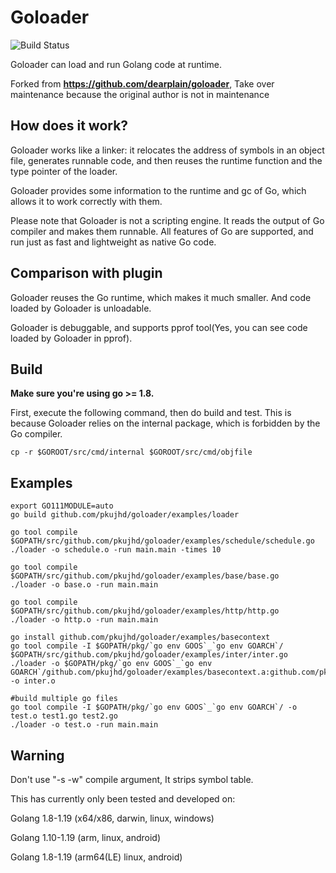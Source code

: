 
# Goloader

![Build Status](https://github.com/pkujhd/goloader/workflows/goloader%20Testing/badge.svg)

Goloader can load and run Golang code at runtime.

Forked from **https://github.com/dearplain/goloader**, Take over maintenance because the original author is not in maintenance

## How does it work?

Goloader works like a linker: it relocates the address of symbols in an object file, generates runnable code, and then reuses the runtime function and the type pointer of the loader.

Goloader provides some information to the runtime and gc of Go, which allows it to work correctly with them.

Please note that Goloader is not a scripting engine. It reads the output of Go compiler and makes them runnable. All features of Go are supported, and run just as fast and lightweight as native Go code.

## Comparison with plugin

Goloader reuses the Go runtime, which makes it much smaller. And code loaded by Goloader is unloadable.

Goloader is debuggable, and supports pprof tool(Yes, you can see code loaded by Goloader in pprof).

## Build

**Make sure you're using go >= 1.8.**

First, execute the following command, then do build and test. This is because Goloader relies on the internal package, which is forbidden by the Go compiler.
```
cp -r $GOROOT/src/cmd/internal $GOROOT/src/cmd/objfile
```

## Examples

```
export GO111MODULE=auto
go build github.com/pkujhd/goloader/examples/loader

go tool compile $GOPATH/src/github.com/pkujhd/goloader/examples/schedule/schedule.go
./loader -o schedule.o -run main.main -times 10

go tool compile $GOPATH/src/github.com/pkujhd/goloader/examples/base/base.go
./loader -o base.o -run main.main

go tool compile $GOPATH/src/github.com/pkujhd/goloader/examples/http/http.go
./loader -o http.o -run main.main

go install github.com/pkujhd/goloader/examples/basecontext
go tool compile -I $GOPATH/pkg/`go env GOOS`_`go env GOARCH`/ $GOPATH/src/github.com/pkujhd/goloader/examples/inter/inter.go
./loader -o $GOPATH/pkg/`go env GOOS`_`go env GOARCH`/github.com/pkujhd/goloader/examples/basecontext.a:github.com/pkujhd/goloader/examples/basecontext -o inter.o

#build multiple go files
go tool compile -I $GOPATH/pkg/`go env GOOS`_`go env GOARCH`/ -o test.o test1.go test2.go
./loader -o test.o -run main.main

```

## Warning

Don't use "-s -w" compile argument, It strips symbol table.

This has currently only been tested and developed on:

Golang 1.8-1.19 (x64/x86, darwin, linux, windows)

Golang 1.10-1.19 (arm, linux, android)

Golang 1.8-1.19 (arm64(LE) linux, android)
